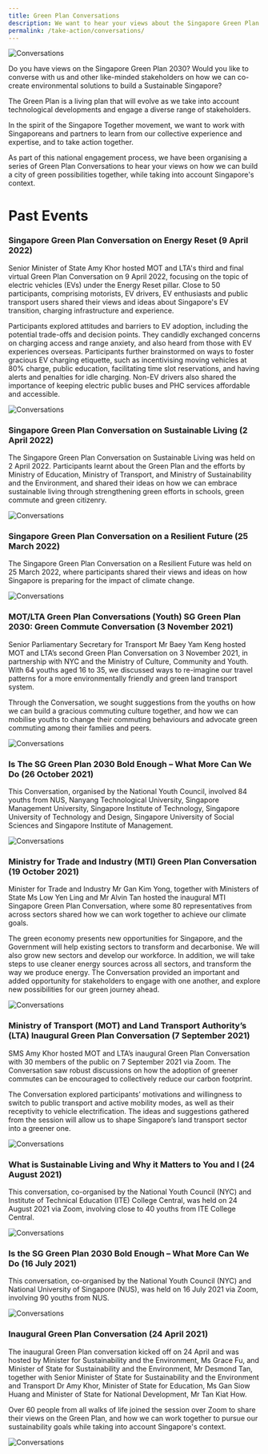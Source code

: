 ```yaml
---
title: Green Plan Conversations
description: We want to hear your views about the Singapore Green Plan. Let us co-create our future together
permalink: /take-action/conversations/
---
```


<img src="/images/greenplan-conversations.png" alt="Conversations"> 

Do you have views on the Singapore Green Plan 2030? Would you like to converse with us and other like-minded stakeholders on how we can co-create environmental solutions to build a Sustainable Singapore?

The Green Plan is a living plan that will evolve as we take into account technological developments and engage a diverse range of stakeholders.

In the spirit of the Singapore Together movement, we want to work with Singaporeans and partners to learn from our collective experience and expertise, and to take action together.

As part of this national engagement process, we have been organising a series of Green Plan Conversations to hear your views on how we can build a city of green possibilities together, while taking into account Singapore's context.

# Past Events

### Singapore Green Plan Conversation on Energy Reset (9 April 2022)
Senior Minister of State Amy Khor hosted MOT and LTA's third and final virtual Green Plan Conversation on 9 April 2022, focusing on the topic of electric vehicles (EVs) under the Energy Reset pillar. Close to 50 participants, comprising motorists, EV drivers, EV enthusiasts and public transport users shared their views and ideas about Singapore's EV transition, charging infrastructure and experience.

Participants explored attitudes and barriers to EV adoption, including the potential trade-offs and decision points. They candidly exchanged concerns on charging access and range anxiety, and also heard from those with EV experiences overseas. Participants further brainstormed on ways to foster gracious EV charging etiquette, such as incentivising moving vehicles at 80% charge, public education, facilitating time slot reservations, and having alerts and penalties for idle charging. Non-EV drivers also shared the importance of keeping electric public buses and PHC services affordable and accessible.

<img src="/images/conversations-energy-reset.jpg" alt="Conversations">

### Singapore Green Plan Conversation on Sustainable Living (2 April 2022)
The Singapore Green Plan Conversation on Sustainable Living was held on 2 April 2022. Participants learnt about the Green Plan and the efforts by Ministry of Education, Ministry of Transport, and Ministry of Sustainability and the Environment, and shared their ideas on how we can embrace sustainable living through strengthening green efforts in schools, green commute and green citizenry.

<img src="/images/conversations-sus-living.jpg" alt="Conversations"> 


### Singapore Green Plan Conversation on a Resilient Future (25 March 2022)
The Singapore Green Plan Conversation on a Resilient Future was held on 25 March 2022, where participants shared their views and ideas on how Singapore is preparing for the impact of climate change.

<img src="/images/conversations-resilient-future.png" alt="Conversations">

### MOT/LTA Green Plan Conversations (Youth) SG Green Plan 2030: Green Commute Conversation (3 November 2021)
Senior Parliamentary Secretary for Transport Mr Baey Yam Keng hosted MOT and LTA’s second Green Plan Conversation on 3 November 2021, in partnership with NYC and the Ministry of Culture, Community and Youth. With 64 youths aged 16 to 35, we discussed ways to re-imagine our travel patterns for a more environmentally friendly and green land transport system.

Through the Conversation, we sought suggestions from the youths on how we can build a gracious commuting culture together, and how we can mobilise youths to change their commuting behaviours and advocate green commuting among their families and peers.

<img src="/images/conversations-green-commute2.jpg" alt="Conversations"> 

### Is The SG Green Plan 2030 Bold Enough – What More Can We Do (26 October 2021)
This Conversation, organised by the National Youth Council, involved 84 youths from NUS, Nanyang Technological University, Singapore Management University, Singapore Institute of Technology, Singapore University of Technology and Design, Singapore University of Social Sciences and Singapore Institute of Management.

<img src="/images/conversations-what-more-youths.jpg" alt="Conversations">

### Ministry for Trade and Industry (MTI) Green Plan Conversation (19 October 2021)
Minister for Trade and Industry Mr Gan Kim Yong, together with Ministers of State Ms Low Yen Ling and Mr Alvin Tan hosted the inaugural MTI Singapore Green Plan Conversation, where some 80 representatives from across sectors shared how we can work together to achieve our climate goals.

The green economy presents new opportunities for Singapore, and the Government will help existing sectors to transform and decarbonise. We will also grow new sectors and develop our workforce. In addition, we will take steps to use cleaner energy sources across all sectors, and transform the way we produce energy.  The Conversation provided an important and added opportunity for stakeholders to engage with one another, and explore new possibilities for our green journey ahead.

<img src="/images/conversations-green-economy.jpg" alt="Conversations"> 

### Ministry of Transport (MOT) and Land Transport Authority’s (LTA) Inaugural Green Plan Conversation (7 September 2021)
SMS Amy Khor hosted MOT and LTA’s inaugural Green Plan Conversation with 30 members of the public on 7 September 2021 via Zoom. The Conversation saw robust discussions on how the adoption of greener commutes can be encouraged to collectively reduce our carbon footprint.

The Conversation explored participants’ motivations and willingness to switch to public transport and active mobility modes, as well as their receptivity to vehicle electrification. The ideas and suggestions gathered from the session will allow us to shape Singapore’s land transport sector into a greener one.

<img src="/images/conversations-mot.jpg" alt="Conversations"> 

### What is Sustainable Living and Why it Matters to You and I (24 August 2021)
This conversation, co-organised by the National Youth Council (NYC) and Institute of Technical Education (ITE) College Central, was held on 24 August 2021 via Zoom, involving close to 40 youths from ITE College Central.

<img src="/images/conversations-nycite.jpg" alt="Conversations"> 

### Is the SG Green Plan 2030 Bold Enough – What More Can We Do (16 July 2021)
This conversation, co-organised by the National Youth Council (NYC) and National University of Singapore (NUS), was held on 16 July 2021 via Zoom, involving 90 youths from NUS.

<img src="/images/conversations-nycbold.png" alt="Conversations"> 

### Inaugural Green Plan Conversation (24 April 2021)

The inaugural Green Plan conversation kicked off on 24 April and was hosted by Minister for Sustainability and the Environment, Ms Grace Fu, and Minister of State for Sustainability and the Environment, Mr Desmond Tan, together with Senior Minister of State for Sustainability and the Environment and Transport Dr Amy Khor, Minister of State for Education, Ms Gan Siow Huang and Minister of State for National Development, Mr Tan Kiat How.

Over 60 people from all walks of life joined the session over Zoom to share their views on the Green Plan, and how we can work together to pursue our sustainability goals while taking into account Singapore's context.

<img src="/images/conversations-inaugural.jpg" alt="Conversations"> 

